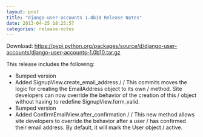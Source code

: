 ```yaml
---
layout: post
title: "django-user-accounts 1.0b10 Release Notes"
date: 2013-04-25 18:25:57
categories: release-notes
---
```


Download: <https://pypi.python.org/packages/source/d/django-user-accounts/django-user-accounts-1.0b10.tar.gz>

This release includes the following:

* Bumped version
* Added SignupView.create_email_address /  / This commits moves the logic for creating the EmailAddress object to its own / method. Site developers can now override the behavior of the creation of this / object without having to redefine SignupView.form_valid.
* Bumped version
* Added ConfirmEmailView.after_confirmation /  / This new method allows site developers to override the behavior after a user / has confirmed their email address. By default, it will mark the User object / active.
